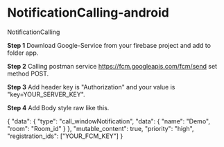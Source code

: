 # NotificationCalling-android
NotificationCalling

**Step 1** Download Google-Service from your firebase project and add to folder app.

**Step 2** Calling postman service https://fcm.googleapis.com/fcm/send set method POST.

**Step 3** Add header key is "Authorization" and your value is "key=YOUR_SERVER_KEY".

**Step 4** Add Body style raw like this.

{
  "data": {
    "type": "call_windowNotification",
    "data": {
        "name": "Demo",
        "room": "Room_id"
    }
  },
  "mutable_content": true,
  "priority": "high",
  "registration_ids": ["YOUR_FCM_KEY"]
}

